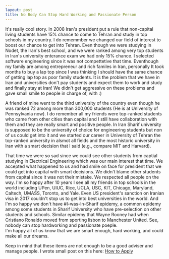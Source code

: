 ```yaml
---
layout: post
title: No Body Can Stop Hard Working and Passionate Person
---
```


It's really cool story. In 2008 Iran's president put a rule that non-capital living students have 15% chance to come to Tehran and study in top schools in my country. 
I do rememmber we changed our field of interest to boost our chance to get into Tehran. Even though we were studying in Nodet, the Iran's best school, and we were ranked among very top students in Iran's university enterance exam we had only 15% chance. 
I selected software engineering since it was not compettetive that time. Eventhough my family are among entrepreneur and rich familes in Iran, personally It took months to buy a lap top since I was thinking I should have the same chance of getting lap top as poor family students. It is the problem that we have in Iran and universities don't pay students and expect them to work and study and finally stay at Iran! We didn't get aggressive on these problems and gave small smile to people in charge of, with :)

A friend of mine went to the third university of the country even though he was ranked 72 among more than 300,000 students (He is at University of Pennsylvania now). 
I do remember all my friends were top-ranked students who came from other cities than capital and I still have collaboration with them and they are really smart and positive people.
In Iran Sharif university is supposed to be the university of choice for engineering students but non of us could get into it and we started our career in University of Tehran the top-ranked university in alsmot all fields and the most historic university in Iran with a smart decision that I said (e.g., compare MIT and Harvard).

That time we were so sad since we could see other students from captial studying in Electrical Engineering which was our main interest that time. 
We accepted what happened to us and had smile on face for president that we could get into capital with smart decisions. We didn't blame other students from capital since it was not their mistake. We respected all people on the way. 
I'm so happy after 10 years I see all my friends in top schools in the world including UPen, UIUC, Rice, UCLA, USC, KIT, Chicago, Maryland, Caltech, UMASS, Toronto, and Yale.
Even US president's sanction on Iranian visa in 2017 couldn't stop us to get into best universities in the world.
And I'm so happy we don't have #I-was-In-Sharif epidemy, a common epidemy among some students in Sharif University who have pre-selection on other students and schools.
Similar epidemy that Wayne Rooney had when Cristiano Ronaldo moved from sporting lisbon to Manchester United. See, nobody can stop hardworking and passionate poeple.  
I'm happy all of us know that we are smart enough, hard working, and could make all our dreams. 

Keep in mind that these items are not enough to be a good adviser and manage people. I wrote small post on this here: 
<a href="http://dadashkarimi.com/#howtoapply">How to Apply</a>
